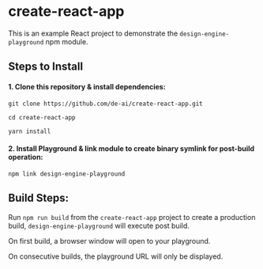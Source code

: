 # create-react-app

This is an example React project to demonstrate the `design-engine-playground` npm module.

## Steps to Install

#### 1. Clone this repository & install dependencies:

`git clone https://github.com/de-ai/create-react-app.git`

`cd create-react-app`

`yarn install`

#### 2. Install Playground & link module to create binary symlink for post-build operation:

`npm link design-engine-playground`

## Build Steps:

Run `npm run build` from the `create-react-app` project to create a production build, `design-engine-playground` will execute post build.

On first build, a browser window will open to your playground.

On consecutive builds, the playground URL will only be displayed.
